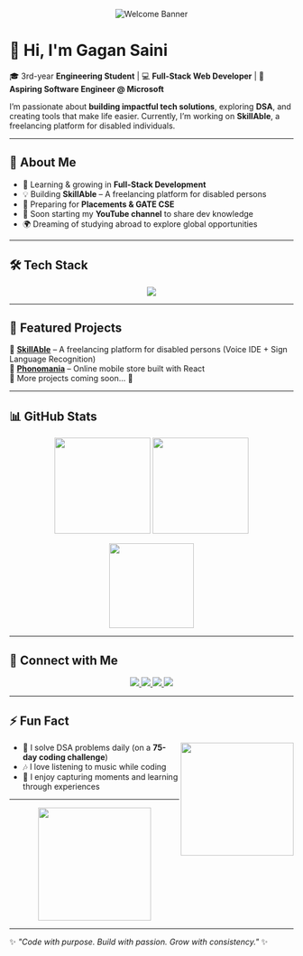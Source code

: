 <!-- Profile Banner -->
<p align="center">
  <img src="https://raw.githubusercontent.com/halfrost/halfrost/master/icons/header_.png" alt="Welcome Banner" />
</p>

# 👋 Hi, I'm Gagan Saini  

🎓 3rd-year **Engineering Student** | 💻 **Full-Stack Web Developer** | 🚀 **Aspiring Software Engineer @ Microsoft**  

I’m passionate about **building impactful tech solutions**, exploring **DSA**, and creating tools that make life easier. Currently, I’m working on **SkillAble**, a freelancing platform for disabled individuals.  

---

## 🚀 About Me  
- 🌱 Learning & growing in **Full-Stack Development**  
- 💡 Building **SkillAble** – A freelancing platform for disabled persons  
- 🎯 Preparing for **Placements & GATE CSE**  
- 🎥 Soon starting my **YouTube channel** to share dev knowledge  
- 🌍 Dreaming of studying abroad to explore global opportunities  

---

## 🛠️ Tech Stack  

<p align="center">
  <img src="https://skillicons.dev/icons?i=html,css,js,react,tailwind,nodejs,express,mongodb,java,cpp,c,git,github" />
</p>

---

## 📌 Featured Projects  
🔹 **[SkillAble](#)** – A freelancing platform for disabled persons (Voice IDE + Sign Language Recognition)  
🔹 **[Phonomania](#)** – Online mobile store built with React  
🔹 More projects coming soon... 🚀  

---

## 📊 GitHub Stats  

<p align="center">
  <img src="https://github-readme-stats.vercel.app/api?username=gagan-saini&show_icons=true&theme=radical" height="170"/>
  <img src="https://github-readme-streak-stats.herokuapp.com/?user=gagan-saini&theme=radical" height="170"/>
</p>

<p align="center">
  <img src="https://github-readme-stats.vercel.app/api/top-langs/?username=gagan-saini&layout=compact&theme=radical" height="150"/>
</p>

---

## 🤝 Connect with Me  

<p align="center">
  <a href="https://linkedin.com/in/your-link" target="_blank">
    <img src="https://img.shields.io/badge/LinkedIn-0A66C2?style=for-the-badge&logo=linkedin&logoColor=white"/>
  </a>
  <a href="https://twitter.com/your-handle" target="_blank">
    <img src="https://img.shields.io/badge/Twitter-1DA1F2?style=for-the-badge&logo=twitter&logoColor=white"/>
  </a>
  <a href="mailto:gagansaini@example.com">
    <img src="https://img.shields.io/badge/Gmail-D14836?style=for-the-badge&logo=gmail&logoColor=white"/>
  </a>
  <a href="https://github.com/gagan-saini" target="_blank">
    <img src="https://img.shields.io/badge/GitHub-333?style=for-the-badge&logo=github&logoColor=white"/>
  </a>
</p>

---

## ⚡ Fun Fact  

<img align="right" height="200" src="https://media.giphy.com/media/qgQUggAC3Pfv687qPC/giphy.gif"/>

- 🔢 I solve DSA problems daily (on a **75-day coding challenge**)  
- 🎶 I love listening to music while coding  
- 📸 I enjoy capturing moments and learning through experiences  

---

<p align="center">
  <img src="https://raw.githubusercontent.com/abhisheknaiidu/abhisheknaiidu/master/code.gif" height="200"/>
</p>

---

✨ *"Code with purpose. Build with passion. Grow with consistency."* ✨
